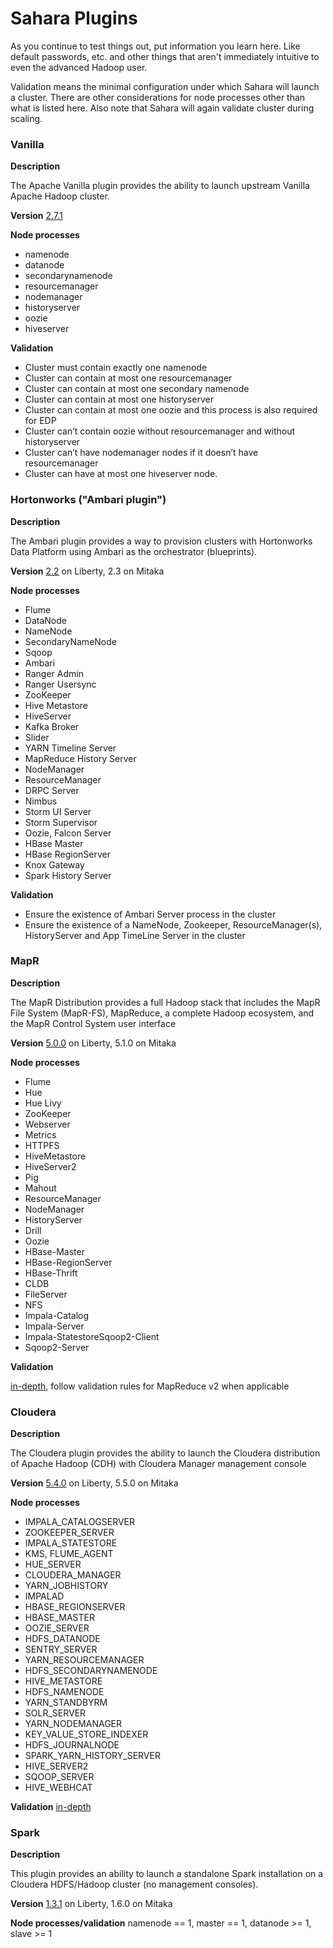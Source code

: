 # Sahara Plugins
As you continue to test things out, put information you learn here. Like default passwords, etc. and other things that aren't immediately intuitive to even the advanced Hadoop user.  

Validation means the minimal configuration under which Sahara will launch a cluster. There are other considerations for node processes other than what is listed here. Also note that Sahara will again validate cluster during scaling.

### Vanilla  

**Description**

The Apache Vanilla plugin provides the ability to launch upstream Vanilla Apache Hadoop cluster.

**Version** [2.7.1](http://hadoop.apache.org/releases.html)

**Node processes**

* namenode
* datanode
* secondarynamenode
* resourcemanager
* nodemanager
* historyserver
* oozie
* hiveserver 

**Validation**  

* Cluster must contain exactly one namenode  
* Cluster can contain at most one resourcemanager  
* Cluster can contain at most one secondary namenode  
* Cluster can contain at most one historyserver  
* Cluster can contain at most one oozie and this process is also required for EDP  
* Cluster can’t contain oozie without resourcemanager and without historyserver  
* Cluster can’t have nodemanager nodes if it doesn’t have resourcemanager  
* Cluster can have at most one hiveserver node.  

### Hortonworks ("Ambari plugin")  

**Description**

The Ambari plugin provides a way to provision clusters with Hortonworks Data Platform using Ambari as the orchestrator (blueprints). 

**Version** [2.2](http://hortonworks.com/blog/available-now-hdp-2-2/) on Liberty, 2.3 on Mitaka 

**Node processes**

* Flume
* DataNode
* NameNode
* SecondaryNameNode
* Sqoop
* Ambari
* Ranger Admin
* Ranger Usersync
* ZooKeeper
* Hive Metastore
* HiveServer
* Kafka Broker
* Slider
* YARN Timeline Server
* MapReduce History Server
* NodeManager
* ResourceManager
* DRPC Server
* Nimbus
* Storm UI Server
* Storm Supervisor
* Oozie, Falcon Server
* HBase Master
* HBase RegionServer
* Knox Gateway
* Spark History Server

**Validation**  

* Ensure the existence of Ambari Server process in the cluster  
* Ensure the existence of a NameNode, Zookeeper, ResourceManager(s), HistoryServer and App TimeLine Server in the cluster  

### MapR  

**Description**

The MapR Distribution provides a full Hadoop stack that includes the MapR File System (MapR-FS), MapReduce, a complete Hadoop ecosystem, and the MapR Control System user interface  

**Version** [5.0.0](http://doc.mapr.com/display/RelNotes/Version+5.0+Release+Notes) on Liberty, 5.1.0 on Mitaka  

**Node processes**

* Flume
* Hue
* Hue Livy
* ZooKeeper
* Webserver
* Metrics
* HTTPFS
* HiveMetastore
* HiveServer2
* Pig
* Mahout
* ResourceManager
* NodeManager
* HistoryServer
* Drill
* Oozie
* HBase-Master
* HBase-RegionServer
* HBase-Thrift
* CLDB
* FileServer
* NFS
* Impala-Catalog
* Impala-Server
* Impala-StatestoreSqoop2-Client
* Sqoop2-Server  

**Validation** 

[in-depth](http://docs.openstack.org/developer/sahara/userdoc/mapr_plugin.html#cluster-validation), follow validation rules for MapReduce v2 when applicable 

### Cloudera  

**Description**

The Cloudera plugin provides the ability to launch the Cloudera distribution of Apache Hadoop (CDH) with Cloudera Manager management console  

**Version** [5.4.0](http://blog.cloudera.com/blog/2015/04/cloudera-enterprise-5-4-is-released/) on Liberty, 5.5.0 on Mitaka  

**Node processes**

* IMPALA_CATALOGSERVER
* ZOOKEEPER_SERVER
* IMPALA_STATESTORE
* KMS, FLUME_AGENT
* HUE_SERVER
* CLOUDERA_MANAGER
* YARN_JOBHISTORY
* IMPALAD
* HBASE_REGIONSERVER
* HBASE_MASTER
* OOZIE_SERVER
* HDFS_DATANODE
* SENTRY_SERVER
* YARN_RESOURCEMANAGER
* HDFS_SECONDARYNAMENODE
* HIVE_METASTORE
* HDFS_NAMENODE
* YARN_STANDBYRM
* SOLR_SERVER
* YARN_NODEMANAGER
* KEY_VALUE_STORE_INDEXER
* HDFS_JOURNALNODE
* SPARK_YARN_HISTORY_SERVER
* HIVE_SERVER2
* SQOOP_SERVER
* HIVE_WEBHCAT    

**Validation** [in-depth](http://docs.openstack.org/developer/sahara/userdoc/cdh_plugin.html#cluster-validation)  

### Spark  

**Description**

This plugin provides an ability to launch a standalone Spark installation on a Cloudera HDFS/Hadoop cluster (no management consoles).  

**Version** [1.3.1](https://spark.apache.org/releases/spark-release-1-3-1.html) on Liberty, 1.6.0 on Mitaka  

**Node processes/validation** namenode == 1, master == 1, datanode >= 1, slave >= 1

